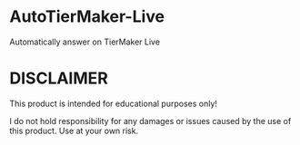 # AutoTierMaker-Live
Automatically answer on TierMaker Live

# DISCLAIMER
This product is intended for educational purposes only!

I do not hold responsibility for any damages or issues caused by the use of this product. Use at your own risk.